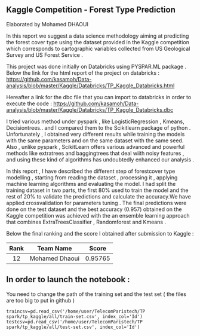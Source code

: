 
## Kaggle Competition - Forest Type Prediction  
Elaborated by Mohamed DHAOUI

In this report we suggest a data science methodology aiming at predicting the forest cover type using the dataset provided in the Kaggle competition which corresponds to cartographic variables collected from US Geological Survey and US Forest Service .


This project was done initially on Databricks using PYSPAR.ML package . 
Below the link for the html report of the project on databricks :
https://github.com/kasamoh/Data-analysis/blob/master/Kaggle/Databricks/TP_Kaggle_Databricks.html

Hereafter a link for the dbc file that you can import to databricks in order to execute the code :
https://github.com/kasamoh/Data-analysis/blob/master/Kaggle/Databricks/TP_Kaggle_Databricks.dbc

I tried various method under pyspark , like LogisticRegression , Kmeans, Decisiontrees.. and I compared them to the Scikitlearn  package of python . Unfortunately , I obtained very different results while training the models with the same parameters and on the same dataset with the same seed. Also , unlike pyspark , ScikitLearn offers various advanced and powerful methods like extratrees and baggingtrees that deal wiith noisy features , and  using these kind of algorithms has undoubtedly enhanced our analysis .

In this report ,  I have described the different step of forestcover type modelling , starting from reading the dataset , processing it , applying machine learning algorithms and evaluating the model. 
I had split the training dataset in two parts, the first 80% used to train the model and the rest of 20% to validate the predictions and calculate the accuracy.We have applied crossvalidation for parameters tuning  .
The final predictions were done on the test dataset and the best accuracy (0.957) obtained on the Kaggle competition was achieved with the an ensemble learning approach that combines ExtraTreesClassifier , Randomforest and Kmeans .

Below the final ranking and the score I obtained after submission to Kaggle : 

| Rank |Team Name| Score |
|:---------:|:-----------:|:-------:|
| 12        |Mohamed Dhaoui    |   0.95765  |


## In order to launch the notebook :
You need to change the path of the training set and the test set  ( the files are too big to put in github ) 

```
traincsv=pd.read_csv('/home/user/TelecomParistech/TP spark/tp_kaggle/all/train-set.csv', index_col='Id')
testcsv=pd.read_csv('/home/user/TelecomParistech/TP spark/tp_kaggle/all/test-set.csv', index_col='Id') 
```

